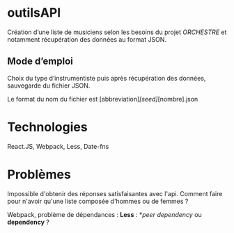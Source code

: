 # outilsAPI


Création d’une liste de musiciens selon les besoins du projet *ORCHESTRE* et notamment récupération des données au format JSON.

## Mode d’emploi

Choix du type d’instrumentiste puis après récupération des données, sauvegarde du fichier JSON.


Le format du nom du fichier est [abbreviation]_[seed]_[nombre].json


# Technologies
React.JS, Webpack, Less, Date-fns

# Problèmes

Impossible d'obtenir des réponses satisfaisantes avec l'api. Comment faire pour n'avoir qu'une liste composée d'hommes ou de femmes ?

Webpack, problème de dépendances : **Less** : **peer dependency* ou **dependency** ?
